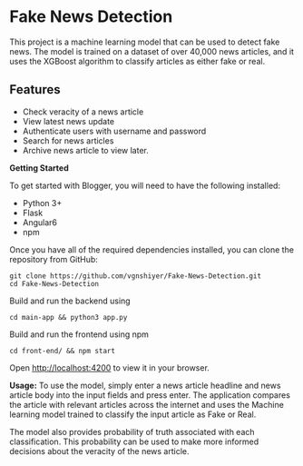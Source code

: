 # Fake News Detection

This project is a machine learning model that can be used to detect fake news. The model is trained on a dataset of over 40,000 news articles, and it uses the XGBoost algorithm to classify articles as either fake or real.

## Features
-   Check veracity of a news article
-   View latest news update
-   Authenticate users with username and password
-   Search for news articles
-   Archive news article to view later.

**Getting Started**

To get started with Blogger, you will need to have the following installed:
-   Python 3+
-   Flask
-   Angular6
-   npm

Once you have all of the required dependencies installed, you can clone the repository from GitHub:
```
git clone https://github.com/vgnshiyer/Fake-News-Detection.git
cd Fake-News-Detection
```

Build and run the backend using
```
cd main-app && python3 app.py
```
Build and run the frontend using npm
```
cd front-end/ && npm start
```

Open [http://localhost:4200](http://localhost:4200) to view it in your browser.

**Usage:**
To use the model, simply enter a news article headline and news article body into the input fields and press enter. The application compares the article with relevant articles across the internet and uses the Machine learning model trained to classify the input article as Fake or Real. 

The model also provides probability of truth associated with each classification. This probability can be used to make more informed decisions about the veracity of the news article.
